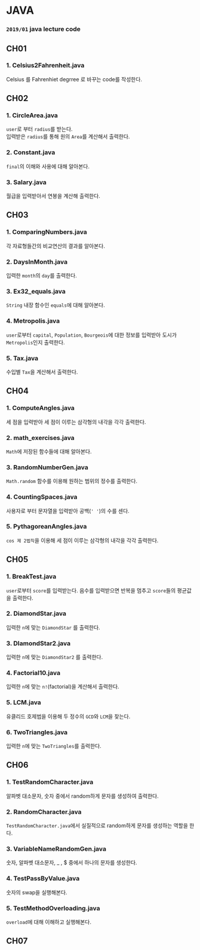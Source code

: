 # JAVA
### `2019/01` java lecture code

## CH01
### 1. Celsius2Fahrenheit.java
Celsius 를 Fahrenhiet degrree 로 바꾸는 code를 작성한다.
  
## CH02
### 1. CircleArea.java
`user`로 부터 `radius`를 받는다.  
입력받은 `radius`를 통해 원의 `Area`를 계산해서 출력한다.  
### 2. Constant.java
`final`의 이해와 사용에 대해 알아본다.
### 3. Salary.java
월급을 입력받아서 연봉을 계산해 출력한다.
  
## CH03
### 1. ComparingNumbers.java
각 자료형들간의 비교연산의 결과를 알아본다.
### 2. DaysInMonth.java
입력한 `month`의 `day`를 출력한다.
### 3. Ex32_equals.java
`String` 내장 함수인 `equals`에 대해 알아본다.
### 4. Metropolis.java
`user`로부터 `capital`, `Population`, `Bourgeois`에 대한 정보를 입력받아 도시가 `Metropolis`인지 출력한다.
### 5. Tax.java
수입별 `Tax`을 계산해서 출력한다.

## CH04
### 1. ComputeAngles.java
세 점을 입력받아 세 점이 이루는 삼각형의 내각을 각각 출력한다.
### 2. math_exercises.java
`Math`에 저장된 함수들에 대해 알아본다.
### 3. RandomNumberGen.java
`Math.random` 함수를 이용해 원하는 범위의 정수를 출력한다.
### 4. CountingSpaces.java
사용자로 부터 문자열을 입력받아 공백(`' '`)의  수를 센다.
### 5. PythagoreanAngles.java
`cos 제 2법칙`을 이용해 세 점이 이루는 삼각형의 내각을 각각 출력한다.
  
## CH05
### 1. BreakTest.java
`user`로부터 `score`를 입력받는다. 음수를 입력받으면 반복을 멈추고 `score`들의 평균값을 출력한다.
### 2. DiamondStar.java
입력한 `n`에 맞는 `DiamondStar` 를 출력한다.
### 3. DIamondStar2.java
입력한 `n`에 맞는 `DiamondStar2` 를 출력한다.
### 4. Factorial10.java
입력한 `n`에 맞는 `n!`(factorial)을 계산해서 출력한다.
### 5. LCM.java
유클리드 호제법을 이용해 두 정수의 `GCD`와 `LCM`을 찾는다.
### 6. TwoTriangles.java
입력한 `n`에 맞는 `TwoTriangles`를 출력한다.

## CH06
### 1. TestRandomCharacter.java
알파벳 대소문자, 숫자 중에서 random하게 문자를 생성하여 출력한다.
### 2. RandomCharacter.java
`TestRandomCharacter.java`에서 실질적으로 random하게 문자를 생성하는 역할을 한다.
### 3. VariableNameRandomGen.java
숫자, 알파벳 대소문자, _ , $ 중에서 하나의 문자를 생성한다.
### 4. TestPassByValue.java
숫자의 swap을 실행해본다.
### 5. TestMethodOverloading.java
`overload`에 대해 이해하고 실행해본다.

## CH07
